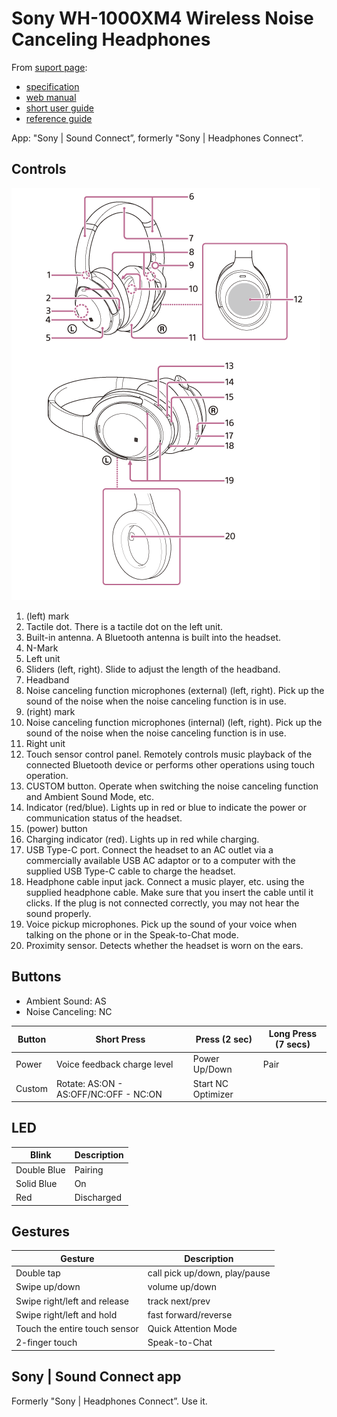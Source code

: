 # Sony WH-1000XM4 Wireless Noise Canceling Headphones

From [suport page](https://www.sony.com/electronics/support/wireless-headphones-bluetooth-headphones/wh-1000xm4):

* [specification](https://www.sony.com/electronics/support/wireless-headphones-bluetooth-headphones/wh-1000xm4/specifications)
* [web manual](https://helpguide.sony.net/mdr/wh1000xm4/v1/en/index.html)
* [short user guide](https://www.sony.com/electronics/support/res/manuals/5013/06a4500310182e23e0b94878ccc5a627/50137281M.pdf)
* [reference guide](https://www.sony.com/electronics/support/res/manuals/5013/7a1c732322d3c78eb55467c8e16d369c/50137291M.pdf)

App: "Sony | Sound Connect”, formerly "Sony | Headphones Connect”.

## Controls

![wh-1000xm4](wh-1000xm4.png)

1. (left) mark
2. Tactile dot. There is a tactile dot on the left unit.
3. Built-in antenna. A Bluetooth antenna is built into the headset.
4. N-Mark
5. Left unit
6. Sliders (left, right). Slide to adjust the length of the headband.
7. Headband
8. Noise canceling function microphones (external) (left, right). Pick up the sound of the noise when the noise canceling function is in use.
9. (right) mark
10. Noise canceling function microphones (internal) (left, right). Pick up the sound of the noise when the noise canceling function is in use.
11. Right unit
12. Touch sensor control panel.  Remotely controls music playback of the connected Bluetooth device or performs other operations using touch operation.
13. CUSTOM button.  Operate when switching the noise canceling function and Ambient Sound Mode, etc.
14. Indicator (red/blue). Lights up in red or blue to indicate the power or communication status of the headset.
15. (power) button
16. Charging indicator (red).  Lights up in red while charging.
17. USB Type-C port.  Connect the headset to an AC outlet via a commercially available USB AC adaptor or to a computer with the supplied USB Type-C cable to charge the headset.
18. Headphone cable input jack.  Connect a music player, etc. using the supplied headphone cable. Make sure that you insert the cable until it clicks. If the plug is not connected correctly, you may not hear the sound properly.
19. Voice pickup microphones.  Pick up the sound of your voice when talking on the phone or in the Speak-to-Chat mode.
20. Proximity sensor.  Detects whether the headset is worn on the ears.


## Buttons

* Ambient Sound: AS
* Noise Canceling: NC

Button|Short Press|Press (2 sec)|Long Press (7 secs)
------|-----------|-------------|-------------------
Power |Voice feedback charge level| Power Up/Down|Pair
Custom|Rotate: AS:ON - AS:OFF/NC:OFF - NC:ON|Start NC Optimizer

## LED

Blink|Description
-----|-----------
Double Blue|Pairing
Solid Blue|On
Red|Discharged

## Gestures

Gesture|Description
-------|-----------
Double tap|call pick up/down, play/pause
Swipe up/down|volume up/down
Swipe right/left and release|track next/prev
Swipe right/left and hold|fast forward/reverse
Touch the entire touch sensor|Quick Attention Mode
2-finger touch|Speak-to-Chat

## Sony | Sound Connect app

Formerly "Sony | Headphones Connect”.  Use it.
